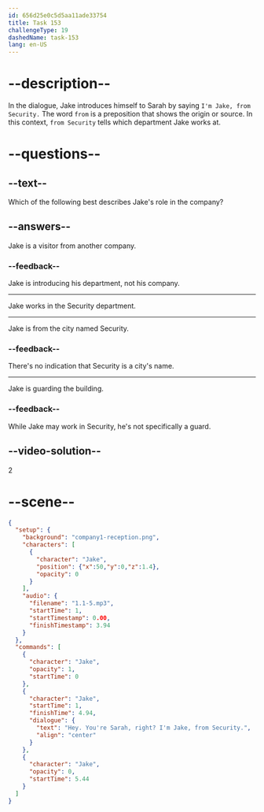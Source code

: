 ```yaml
---
id: 656d25e0c5d5aa11ade33754
title: Task 153
challengeType: 19
dashedName: task-153
lang: en-US
---
```


<!--
AUDIO REFERENCE:
Jake: Hey. You're Sarah, right? I'm Jake, from Security.
-->

# --description--

In the dialogue, Jake introduces himself to Sarah by saying `I'm Jake, from Security.` The word `from` is a preposition that shows the origin or source. In this context, `from Security` tells which department Jake works at.

# --questions--

## --text--

Which of the following best describes Jake's role in the company?

## --answers--

Jake is a visitor from another company.

### --feedback--

Jake is introducing his department, not his company.

---

Jake works in the Security department.

---

Jake is from the city named Security.

### --feedback--

There's no indication that Security is a city's name.

---

Jake is guarding the building.

### --feedback--

While Jake may work in Security, he's not specifically a guard.

## --video-solution--

2

# --scene--

```json
{
  "setup": {
    "background": "company1-reception.png",
    "characters": [
      {
        "character": "Jake",
        "position": {"x":50,"y":0,"z":1.4},
        "opacity": 0
      }
    ],
    "audio": {
      "filename": "1.1-5.mp3",
      "startTime": 1,
      "startTimestamp": 0.00,
      "finishTimestamp": 3.94
    }
  },
  "commands": [
    {
      "character": "Jake",
      "opacity": 1,
      "startTime": 0
    },
    {
      "character": "Jake",
      "startTime": 1,
      "finishTime": 4.94,
      "dialogue": {
        "text": "Hey. You're Sarah, right? I'm Jake, from Security.",
        "align": "center"
      }
    },
    {
      "character": "Jake",
      "opacity": 0,
      "startTime": 5.44
    }
  ]
}
```
